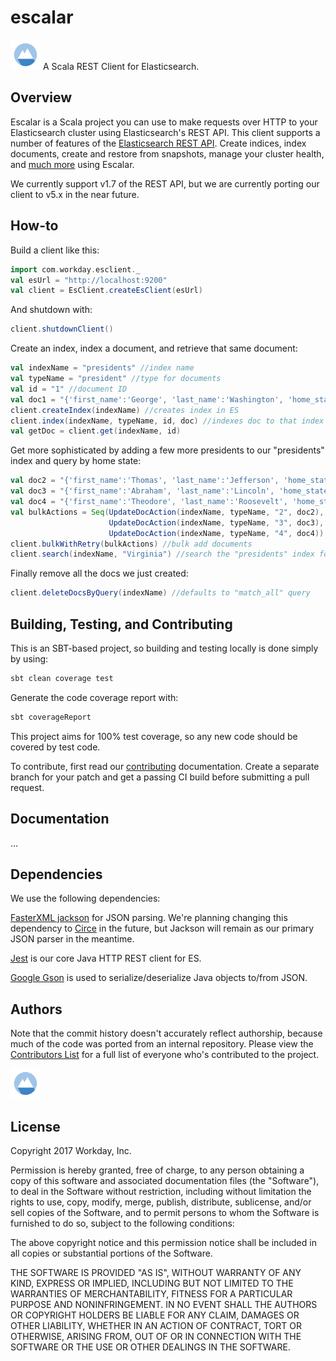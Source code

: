 # escalar

<img src="img/escalar_logo.png" width="48">
A Scala REST Client for Elasticsearch.

Overview
---

Escalar is a Scala project you can use to make requests over HTTP to your Elasticsearch cluster using 
Elasticsearch's REST API. 
This client supports a number of features of the 
[Elasticsearch REST API](https://www.elastic.co/guide/en/elasticsearch/reference/1.7/index.html).
Create indices, index documents, create and restore from snapshots, manage your cluster health, and [much more](https://github.com/Workday/escalar#documentation)
 using Escalar. 

 We currently support v1.7 of the REST API, but we are currently porting our client to v5.x in the near future.
 
 
 
How-to
---

Build a client like this:
````scala
import com.workday.esclient._
val esUrl = "http://localhost:9200"
val client = EsClient.createEsClient(esUrl)
 ````
And shutdown with:
````scala
client.shutdownClient()
````
Create an index, index a document, and retrieve that same document:
````scala
val indexName = "presidents" //index name
val typeName = "president" //type for documents
val id = "1" //document ID
val doc1 = "{'first_name':'George', 'last_name':'Washington', 'home_state':'Virginia'}" //actual document to index
client.createIndex(indexName) //creates index in ES
client.index(indexName, typeName, id, doc) //indexes doc to that index
val getDoc = client.get(indexName, id)
````
Get more sophisticated by adding a few more presidents to our "presidents" index and query by home state:
````scala
val doc2 = "{'first_name':'Thomas', 'last_name':'Jefferson', 'home_state':'Virginia'}"
val doc3 = "{'first_name':'Abraham', 'last_name':'Lincoln', 'home_state':'Ohio'}"
val doc4 = "{'first_name':'Theodore', 'last_name':'Roosevelt', 'home_state':'New York'}"
val bulkActions = Seq(UpdateDocAction(indexName, typeName, "2", doc2), 
                      UpdateDocAction(indexName, typeName, "3", doc3), 
                      UpdateDocAction(indexName, typeName, "4", doc4))
client.bulkWithRetry(bulkActions) //bulk add documents
client.search(indexName, "Virginia") //search the "presidents" index for documents with the text "Virginia"
````
Finally remove all the docs we just created:
````scala
client.deleteDocsByQuery(indexName) //defaults to "match_all" query
````

Building, Testing, and Contributing
---
This is an SBT-based project, so building and testing locally is done simply by using:
````scala
sbt clean coverage test
````
Generate the code coverage report with:
````scala
sbt coverageReport
````
This project aims for 100% test coverage, so any new code should be covered by test code.

To contribute, first read our [contributing](../master/CONTRIBUTING) documentation. Create a separate branch for your
patch and get a passing CI build before submitting a pull request. 

Documentation
---
...

Dependencies
---

We use the following dependencies: 

[FasterXML jackson](https://github.com/FasterXML/jackson)
for JSON parsing.
We're planning changing this dependency to [Circe](https://github.com/circe/circe) in the future,
but Jackson will remain as our primary JSON parser in the meantime.

[Jest](https://github.com/searchbox-io/Jest) is our core Java HTTP REST client for ES.
 
[Google Gson](https://github.com/google/gson) is used to serialize/deserialize Java objects to/from JSON.

Authors
---
Note that the commit history doesn't accurately reflect authorship, because much of the code was ported from an internal repository. Please view the [Contributors List](../master/CONTRIBUTORS) for a full list of everyone who's contributed to the project.

<img src="img/escalar_logo.png" width="48">

License
---
Copyright 2017 Workday, Inc.

Permission is hereby granted, free of charge, to any person obtaining a copy of this software and associated
documentation files (the "Software"), to deal in the Software without restriction, including without limitation the
rights to use, copy, modify, merge, publish, distribute, sublicense, and/or sell copies of the Software, and to permit
persons to whom the Software is furnished to do so, subject to the following conditions:

The above copyright notice and this permission notice shall be included in all copies or substantial portions of the
Software.

THE SOFTWARE IS PROVIDED "AS IS", WITHOUT WARRANTY OF ANY KIND, EXPRESS OR IMPLIED, INCLUDING BUT NOT LIMITED TO THE
WARRANTIES OF MERCHANTABILITY, FITNESS FOR A PARTICULAR PURPOSE AND NONINFRINGEMENT. IN NO EVENT SHALL THE AUTHORS OR
COPYRIGHT HOLDERS BE LIABLE FOR ANY CLAIM, DAMAGES OR OTHER LIABILITY, WHETHER IN AN ACTION OF CONTRACT, TORT OR
OTHERWISE, ARISING FROM, OUT OF OR IN CONNECTION WITH THE SOFTWARE OR THE USE OR OTHER DEALINGS IN THE SOFTWARE.
